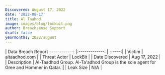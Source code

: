 ```yaml
---
Discovered: August 17, 2022
date: '2022-08-17'
title: Al Taahod
image: images/blog/lockbit.png
author: Breachsense Support
draft: false
yearmonths: 2022/august
---
```



| Data Breach Report
------------:     |:-------------:    | :-----:|
| Victim      | altaadhod.com      | 
| Threat Actor      | LockBit      | 
| Date Discovered      | Aug 17, 2022      | 
| Description      | Al-Taadhod Group. Al-Ta'adhod Group is the sole agent for Gree and Hommer in Qatar.      | 
| Leak Size      | N/A      | 

